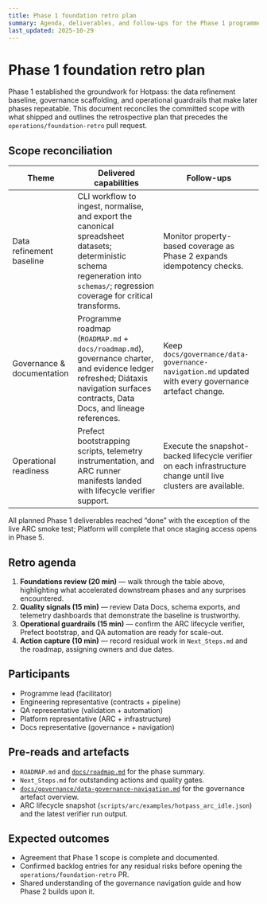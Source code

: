 ```yaml
---
title: Phase 1 foundation retro plan
summary: Agenda, deliverables, and follow-ups for the Phase 1 programme retrospective.
last_updated: 2025-10-29
---
```


# Phase 1 foundation retro plan

Phase 1 established the groundwork for Hotpass: the data refinement baseline,
governance scaffolding, and operational guardrails that make later phases
repeatable. This document reconciles the committed scope with what shipped and
outlines the retrospective plan that precedes the `operations/foundation-retro`
pull request.

## Scope reconciliation

| Theme | Delivered capabilities | Follow-ups |
| ----- | ---------------------- | ---------- |
| Data refinement baseline | CLI workflow to ingest, normalise, and export the canonical spreadsheet datasets; deterministic schema regeneration into `schemas/`; regression coverage for critical transforms. | Monitor property-based coverage as Phase 2 expands idempotency checks. |
| Governance & documentation | Programme roadmap (`ROADMAP.md` + `docs/roadmap.md`), governance charter, and evidence ledger refreshed; Diátaxis navigation surfaces contracts, Data Docs, and lineage references. | Keep `docs/governance/data-governance-navigation.md` updated with every governance artefact change. |
| Operational readiness | Prefect bootstrapping scripts, telemetry instrumentation, and ARC runner manifests landed with lifecycle verifier support. | Execute the snapshot-backed lifecycle verifier on each infrastructure change until live clusters are available. |

All planned Phase 1 deliverables reached “done” with the exception of the live
ARC smoke test; Platform will complete that once staging access opens in Phase 5.

## Retro agenda

1. **Foundations review (20 min)** — walk through the table above, highlighting
   what accelerated downstream phases and any surprises encountered.
2. **Quality signals (15 min)** — review Data Docs, schema exports, and telemetry
   dashboards that demonstrate the baseline is trustworthy.
3. **Operational guardrails (15 min)** — confirm the ARC lifecycle verifier,
   Prefect bootstrap, and QA automation are ready for scale-out.
4. **Action capture (10 min)** — record residual work in `Next_Steps.md` and the
   roadmap, assigning owners and due dates.

## Participants

- Programme lead (facilitator)
- Engineering representative (contracts + pipeline)
- QA representative (validation + automation)
- Platform representative (ARC + infrastructure)
- Docs representative (governance + navigation)

## Pre-reads and artefacts

- `ROADMAP.md` and [`docs/roadmap.md`](../roadmap.md) for the phase summary.
- `Next_Steps.md` for outstanding actions and quality gates.
- [`docs/governance/data-governance-navigation.md`](../governance/data-governance-navigation.md)
  for the governance artefact overview.
- ARC lifecycle snapshot (`scripts/arc/examples/hotpass_arc_idle.json`) and the
  latest verifier run output.

## Expected outcomes

- Agreement that Phase 1 scope is complete and documented.
- Confirmed backlog entries for any residual risks before opening the
  `operations/foundation-retro` PR.
- Shared understanding of the governance navigation guide and how Phase 2 builds
  upon it.
